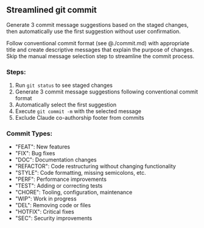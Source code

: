 ## Streamlined git commit

Generate 3 commit message suggestions based on the staged changes, then automatically use the first suggestion without user confirmation.

Follow conventional commit format (see @./commit.md) with appropriate title and create descriptive messages that explain the purpose of changes. Skip the manual message selection step to streamline the commit process.

### Steps:

1. Run `git status` to see staged changes
2. Generate 3 commit message suggestions following conventional commit format
3. Automatically select the first suggestion
4. Execute `git commit -m` with the selected message
5. Exclude Claude co-authorship footer from commits

### Commit Types:

- "FEAT": New features
- "FIX": Bug fixes
- "DOC": Documentation changes
- "REFACTOR": Code restructuring without changing functionality
- "STYLE": Code formatting, missing semicolons, etc.
- "PERF": Performance improvements
- "TEST": Adding or correcting tests
- "CHORE": Tooling, configuration, maintenance
- "WIP": Work in progress
- "DEL": Removing code or files
- "HOTFIX": Critical fixes
- "SEC": Security improvements
